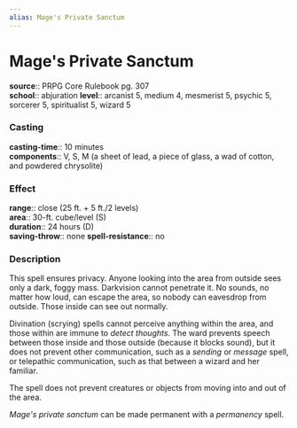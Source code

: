 ```yaml
---
alias: Mage's Private Sanctum
---
```


# Mage's Private Sanctum 

**source**:: PRPG Core Rulebook pg. 307  
**school**:: abjuration
**level**:: arcanist 5, medium 4, mesmerist 5, psychic 5, sorcerer 5, spiritualist 5, wizard 5

### Casting 

**casting-time**:: 10 minutes  
**components**:: V, S, M (a sheet of lead, a piece of glass, a wad of cotton, and powdered chrysolite)

### Effect 

**range**:: close (25 ft. + 5 ft./2 levels)  
**area**:: 30-ft. cube/level (S)  
**duration**:: 24 hours (D)  
**saving-throw**:: none
**spell-resistance**:: no

### Description 

This spell ensures privacy. Anyone looking into the area from outside sees only a dark, foggy mass. Darkvision cannot penetrate it. No sounds, no matter how loud, can escape the area, so nobody can eavesdrop from outside. Those inside can see out normally.  
  
Divination (scrying) spells cannot perceive anything within the area, and those within are immune to *detect thoughts*. The ward prevents speech between those inside and those outside (because it blocks sound), but it does not prevent other communication, such as a *sending* or *message* spell, or telepathic communication, such as that between a wizard and her familiar.  
  
The spell does not prevent creatures or objects from moving into and out of the area.  
  
*Mage's private sanctum* can be made permanent with a *permanency* spell.
